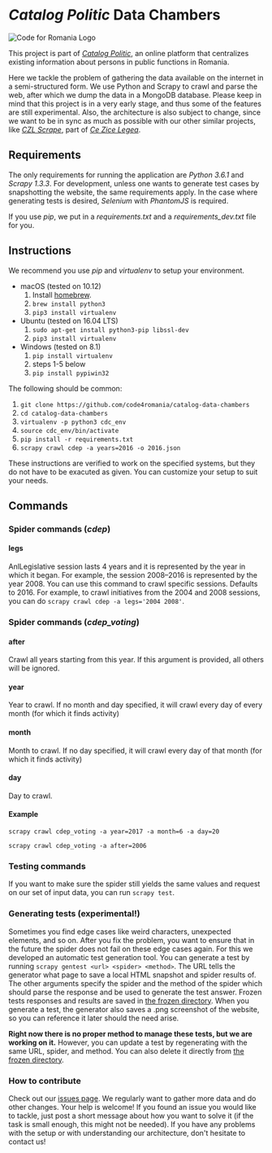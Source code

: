 # *Catalog Politic* Data Chambers

![Code for Romania Logo](https://code4.ro/wp-content/uploads/2016/09/Catalog-Politic-by-Code4Romania.png)

This project is part of [*Catalog Politic*](https://code4.ro/en/project/catalog-politic/), an online platform that centralizes existing information about persons in public functions in Romania.

Here we tackle the problem of gathering the data available on the internet in a semi-structured form. We use Python and Scrapy to crawl and parse the web, after which we dump the data in a MongoDB database. Please keep in mind that this project is in a very early stage, and thus some of the features are still experimental. Also, the architecture is also subject to change, since we want to be in sync as much as possible with our other similar projects, like [*CZL Scrape*](https://github.com/code4romania/czl-scrape), part of [*Ce Zice Legea*](https://code4.ro/en/proiect/ce-zice-legea/).

## Requirements

The only requirements for running the application are *Python 3.6.1* and *Scrapy 1.3.3*. For development, unless one wants to generate test cases by snapshotting the website, the same requirements apply. In the case where generating tests is desired, *Selenium* with *PhantomJS* is required.

If you use _pip_, we put in a *requirements.txt* and a *requirements_dev.txt* file for you.

## Instructions

We recommend you use *pip* and *virtualenv* to setup your environment.

- macOS (tested on 10.12)
  1. Install [homebrew](https://brew.sh).
  2. `brew install python3`
  3. `pip3 install virtualenv`
- Ubuntu (tested on 16.04 LTS)
  1. `sudo apt-get install python3-pip libssl-dev`
  2. `pip3 install virtualenv`
- Windows (tested on 8.1)
  1. `pip install virtualenv`
  2. steps 1-5 below
  3. `pip install pypiwin32`

The following should be common:
1. `git clone https://github.com/code4romania/catalog-data-chambers`
2. `cd catalog-data-chambers`
3. `virtualenv -p python3 cdc_env`
4. `source cdc_env/bin/activate`
5. `pip install -r requirements.txt`
6. `scrapy crawl cdep -a years=2016 -o 2016.json`

These instructions are verified to work on the specified systems, but they do not have to be exacuted as given. You can customize your setup to suit your needs.

## Commands

### Spider commands (*cdep*)

#### legs

AnlLegislative session lasts 4 years and it is represented by the year in which it began. For example, the session 2008–2016 is represented by the year 2008. You can use this command to crawl specific sessions. Defaults to 2016. For example, to crawl initiatives from the 2004 and 2008 sessions, you can do `scrapy crawl cdep -a legs='2004 2008'`.

### Spider commands (*cdep_voting*)

#### after

Crawl all years starting from this year. If this argument is provided, all others will be ignored.

#### year

Year to crawl. If no month and day specified, it will crawl every day of every month (for which it finds activity)

#### month

Month to crawl. If no day specified, it will crawl every day of that month (for which it finds activity)

#### day

Day to crawl. 

#### Example

`scrapy crawl cdep_voting -a year=2017 -a month=6 -a day=20`

`scrapy crawl cdep_voting -a after=2006`

### Testing commands

If you want to make sure the spider still yields the same values and request on our set of input data, you can run `scrapy test`.

### Generating tests (experimental!)

Sometimes you find edge cases like weird characters, unexpected elements, and so on. After you fix the problem, you want to ensure that in the future the spider does not fail on these edge cases again. For this we developed an automatic test generation tool. You can generate a test by running `scrapy gentest <url> <spider> <method>`. The URL tells the generator what page to save a local HTML snapshot and spider results of. The other arguments specify the spider and the method of the spider which should parse the response and be used to generate the test answer. Frozen tests responses and results are saved in [the frozen directory](test/responses/frozen). When you generate a test, the generator also saves a .png screenshot of the website, so you can reference it later should the need arise.

 **Right now there is no proper method to manage these tests, but we are working on it.** However, you can update a test by regenerating with the same URL, spider, and method. You can also delete it directly from [the frozen directory](test/responses/frozen).

### How to contribute

Check out our [issues page](https://github.com/code4romania/catalog-data-chambers/issues). We regularly want to gather more data and do other changes. Your help is welcome! If you found an issue you would like to tackle, just post a short message about how you want to solve it (if the task is small enough, this might not be needed). If you have any problems with the setup or with understanding our architecture, don't hesitate to contact us!
